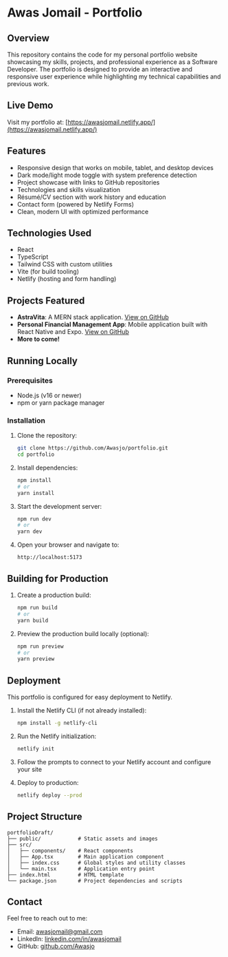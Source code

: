 # Awas Jomail - Portfolio

## Overview
This repository contains the code for my personal portfolio website showcasing my skills, projects, and professional experience as a Software Developer. The portfolio is designed to provide an interactive and responsive user experience while highlighting my technical capabilities and previous work.

## Live Demo
Visit my portfolio at: [https://awasjomail.netlify.app/](https://awasjomail.netlify.app/)

## Features
- Responsive design that works on mobile, tablet, and desktop devices
- Dark mode/light mode toggle with system preference detection
- Project showcase with links to GitHub repositories
- Technologies and skills visualization
- Résumé/CV section with work history and education
- Contact form (powered by Netlify Forms)
- Clean, modern UI with optimized performance

## Technologies Used
- React
- TypeScript
- Tailwind CSS with custom utilities
- Vite (for build tooling)
- Netlify (hosting and form handling)

## Projects Featured
- **AstraVita**: A MERN stack application. [View on GitHub](https://github.com/Awasjo/AstraVita-MERN-Project)
- **Personal Financial Management App**: Mobile application built with React Native and Expo. [View on GitHub](https://github.com/Awasjo/Personal-Finance-Management-App/tree/main#)
- **More to come!**

## Running Locally

### Prerequisites
- Node.js (v16 or newer)
- npm or yarn package manager

### Installation
1. Clone the repository:
   ```bash
   git clone https://github.com/Awasjo/portfolio.git
   cd portfolio
   ```

2. Install dependencies:
   ```bash
   npm install
   # or
   yarn install
   ```

3. Start the development server:
   ```bash
   npm run dev
   # or
   yarn dev
   ```

4. Open your browser and navigate to:
   ```
   http://localhost:5173
   ```

## Building for Production
1. Create a production build:
   ```bash
   npm run build
   # or
   yarn build
   ```

2. Preview the production build locally (optional):
   ```bash
   npm run preview
   # or
   yarn preview
   ```

## Deployment
This portfolio is configured for easy deployment to Netlify.

1. Install the Netlify CLI (if not already installed):
   ```bash
   npm install -g netlify-cli
   ```

2. Run the Netlify initialization:
   ```bash
   netlify init
   ```

3. Follow the prompts to connect to your Netlify account and configure your site

4. Deploy to production:
   ```bash
   netlify deploy --prod
   ```

## Project Structure
```
portfolioDraft/
├── public/            # Static assets and images
├── src/
│   ├── components/    # React components
│   ├── App.tsx        # Main application component
│   ├── index.css      # Global styles and utility classes
│   └── main.tsx       # Application entry point
├── index.html         # HTML template
└── package.json       # Project dependencies and scripts
```

## Contact
Feel free to reach out to me:
- Email: awasjomail@gmail.com
- LinkedIn: [linkedin.com/in/awasjomail](https://linkedin.com/in/awasjomail)
- GitHub: [github.com/Awasjo](https://github.com/Awasjo)

